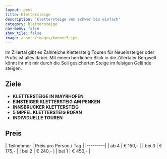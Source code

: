 ```yaml
---
layout: post
title: Klettersteige
description: 'Klettersteige von schwer bis einfach'
category: klettersteige
nav-menu: false
show_tile: false
image: assets/images/banner5.jpg
---
```


Im Zillertal gibt es Zahlreiche Klettersteig Touren für Neueinsteiger oder Profis ist alles dabei. Mit einem herrlichen Blick in die Zillertaler Bergwelt könnt ihr mit mir durch die Seil gesicherten Steige im felsigen Gelände steigen.

## Ziele
- **KLETTERSTEIGE IN MAYRHOFEN**
- **EINSTEIGER KLETTERSTEIG AM PENKEN**
- **INNSBRUCKER KLETTERSTEIG**
- **5 GIPFEL KLETTERSTEIG ROFAN**
- **INDIVIDUELLE TOUREN**

## Preis

| Teilnehmer | Preis pro Person / Tag |
|---------|
| ab 4 | € 150,- |
| bei 3 | € 175,- |
| bei 2 | € 240,- |
| bei 1 | € 450,- |
